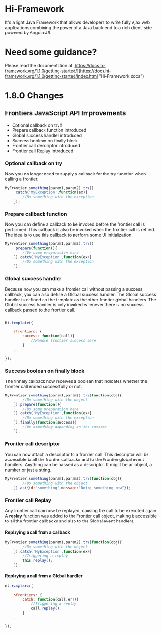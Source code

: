 # Hi-Framework
It's a light Java Framework that allows developers to write fully Ajax web applications combining the power of a Java back-end to a rich client-side powered by AngularJS.


# Need some guidance?
Please read the documentation at [https://docs.hi-framework.org/1.1.0/getting-started/](https://docs.hi-framework.org/1.1.0/getting-started/index.html "Hi-Framework docs")

# 1.8.0 Changes
## Frontiers JavaScript API Improvements
* Optional callback on try()
* Prepare callback function introduced
* Global success handler introduced
* Success boolean on finally block
* Frontier call descriptor introduced
* Frontier call Replay introduced


### Optional callback on try
Now you no longer need to supply a callback for the try function when calling a frontier.
```javascript
MyFrontier.something(param1,param2).try()
    .catch('MyException',function(ex){
   		//Do something with the exception
    });
```

### Prepare callback function
Now you can define a callback to be invoked before the frontier call is performed. This callback is also be invoked when the frontier call is retried. The idea is to use this callback to perform some UI initialization.
```javascript
MyFrontier.something(param1,param2).try()
    .prepare(function(){
    	//Do some preparation here
    }).catch('MyException',function(ex){
   		//Do something with the exception
    });
```

### Global success handler
Because now you can make a frontier call without passing a success callback, you
can also define a Global success handler. The Global success handler is defined
on the template as the other frontier global handlers. The Global success handler is only invoked whenever there is no success callback passed to the frontier call.
```javascript

Hi.template({

	$frontiers: {
    	success: function(call){
        	//Handle frontier success here
        }
    }

});
```

### Success boolean on finally block
The finnaly callback now receives a boolean that indicates whether the frontier call ended successfully or not.

```javascript
MyFrontier.something(param1,param2).try(function(obj){
    	//Do something with the object
    }).prepare(function(){
    	//Do some preparation here
    }).catch('MyException',function(ex){
   		//Do something with the exception
    }).finally(function(success){
    	//Do something depending on the outcome
    });
```

### Frontier call descriptor
You can now attach a descriptor to a frontier call. This descriptor will be accessible to all the frontier callbacks and to the Frontier global event handlers. Anything can be passed as a descriptor. It might be an object, a number or just a string.

```javascript
MyFrontier.something(param1,param2).try(function(obj){
    	//Do something with the object
    }).as({id:"something",message:"Doing something now"});
```

### Frontier call Replay
Any frontier call can now be replayed, causing the call to be executed again. A __replay__ function was added to the Frontier call object, making it accessible to all the frontier callbacks and also to the Global event handlers.

#### Replaying a call from a callback
```javascript
MyFrontier.something(param1,param2).try(function(obj){
    	//Do something with the object
    }).catch('MyException',function(ex){
    	//Triggering a replay
   		this.replay();
    });
```

#### Replaying a call from a Global handler
```javascript
Hi.template({

	$frontiers: {
    	catch: function(call,err){
        	//Triggering a replay
   			call.replay();
        }
    }

});
```
